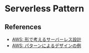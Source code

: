 # Serverless Pattern

## References

- [AWS: 形で考えるサーバーレス設計](https://aws.amazon.com/jp/serverless/patterns/serverless-pattern/)
- [AWS: パターンによるデザインの例](https://aws.amazon.com/jp/serverless/patterns/pattern-design-examples/)
